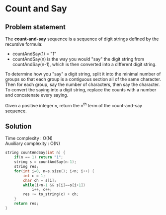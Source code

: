 # Count and Say

## Problem statement

The **count-and-say** sequence is a sequence of digit strings defined by the recursive formula:

- countAndSay(1) = "1"
- countAndSay(n) is the way you would "say" the digit string from countAndSay(n-1), which is then converted into a different digit string.

To determine how you "say" a digit string, split it into the minimal number of groups so that each group is a contiguous section all of the same character. Then for each group, say the number of characters, then say the character. To convert the saying into a digit string, replace the counts with a number and concatenate every saying.

Given a positive integer `n`, return the n<sup>th</sup> term of the count-and-say sequence.

## Solution

Time complexity : O(N)  
Auxiliary complexity : O(N)

```cpp
string countAndSay(int n) {
    if(n == 1) return "1";
    string s = countAndSay(n-1);
    string res;
    for(int i=0, n=s.size(); i<n; i++) {
        int c = 1;
        char ch = s[i];
        while(i<n-1 && s[i]==s[i+1])
            i++, c++;
        res += to_string(c) + ch;
    }
    return res;
}
```
